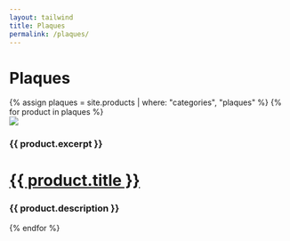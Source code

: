```yaml
---
layout: tailwind
title: Plaques
permalink: /plaques/
---
```


<div class="container mx-6 mt-6 p-8 mx-auto">
<h1 class="text-center text-2xl text-blue-700 tracking-wider">Plaques</h1>
</div>

<div class="flex flex-wrap min-w-0 max-w-full lg:px-16 p-4 justify-evenly">
  {% assign plaques = site.products | where: "categories", "plaques" %}
  {% for product in plaques %}
  <div class="w-64 px-3 bg">
    <div class="bg-white rounded-lg my-4 overflow-hidden border shadow-lg">
      <div>
      <a data-fancybox="gallery" href="{{ product.image_path }}"><img class="h-48 w-full object-cover object-top" src="{{ product.image_path }}"></a>
      </div>
      <div>
        <div>
          <h3 class="text-sm text-gray-700 -m-2">{{ product.excerpt }}</h3>
        </div>
        <h1 class="font-semibold text-lg m-4 text-gray-900 leading-tight truncate"><a href="{{ product.url }}">{{ product.title }}</a></h1>
        <h3 class="text-xs text-gray-500 m-4 truncate">{{ product.description }}</h3>
      </div>
    </div>
  </div>
{% endfor %}
</div>